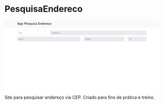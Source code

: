 # PesquisaEndereco
<img src="img/pesquisa_endereco.png" />
Site para pesquisar endereço via CEP. Criado para fins de prática e treino.
